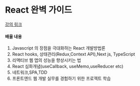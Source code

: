 # React 완벽 가이드
[강의 링크](https://www.udemy.com/course/best-react/)

#### 배울 내용
1. Javascript 의 장점을 극대화하는 React 개발방법론
2. React hooks, 상태관리(Redux,Context API),Next js, TypeScript
3. 리액티브 웹 앱의 성능을 향상시키는 법
4. React 심화개념(useCallback, useMemo,useReducer etc)
5. 네트워크,SPA,TDD
6. 프론트엔드 웹 개발 실무를 경험하기 위한 프로젝트 학습


